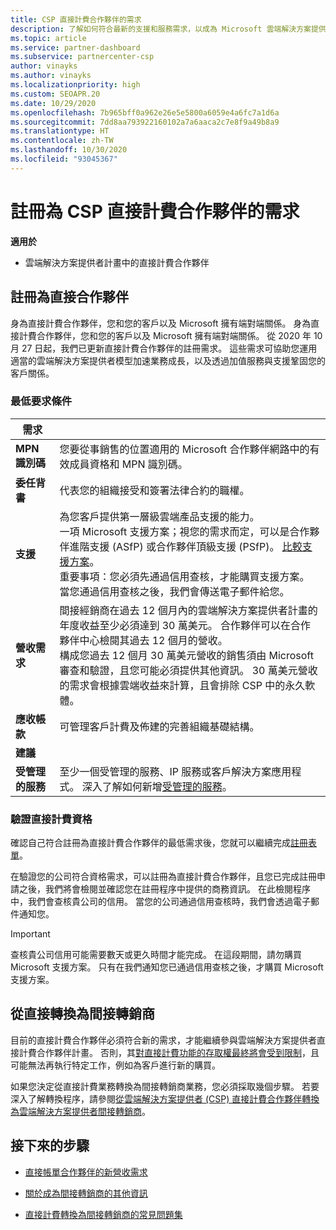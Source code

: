 ```yaml
---
title: CSP 直接計費合作夥伴的需求
description: 了解如何符合最新的支援和服務需求，以成為 Microsoft 雲端解決方案提供者 (CSP) 計畫中的直接計費合作夥伴。
ms.topic: article
ms.service: partner-dashboard
ms.subservice: partnercenter-csp
author: vinayks
ms.author: vinayks
ms.localizationpriority: high
ms.custom: SEOAPR.20
ms.date: 10/29/2020
ms.openlocfilehash: 7b965bff0a962e26e5e5800a6059e4a6fc7a1d6a
ms.sourcegitcommit: 7dd8aa793922160102a7a6aaca2c7e8f9a49b8a9
ms.translationtype: HT
ms.contentlocale: zh-TW
ms.lasthandoff: 10/30/2020
ms.locfileid: "93045367"
---
```

# <a name="requirements-to-enroll-as-a-csp-direct-bill-partner"></a>註冊為 CSP 直接計費合作夥伴的需求

**適用於**

- 雲端解決方案提供者計畫中的直接計費合作夥伴

## <a name="enroll-as-a-direct-partner"></a>註冊為直接合作夥伴

身為直接計費合作夥伴，您和您的客戶以及 Microsoft 擁有端對端關係。 身為直接計費合作夥伴，您和您的客戶以及 Microsoft 擁有端對端關係。 從 2020 年 10 月 27 日起，我們已更新直接計費合作夥伴的註冊需求。 這些需求可協助您運用適當的雲端解決方案提供者模型加速業務成長，以及透過加值服務與支援鞏固您的客戶關係。  

### <a name="minimum-requirements"></a>最低要求條件

|**需求**|                |
|--------------------------------|--------------------------------------------------------------|
|**MPN 識別碼**   |您要從事銷售的位置適用的 Microsoft 合作夥伴網路中的有效成員資格和 MPN 識別碼。   |
|**委任背書**   |代表您的組織接受和簽署法律合約的職權。|
|**支援**   |為您客戶提供第一層級雲端產品支援的能力。 <br/>一項 Microsoft 支援方案；視您的需求而定，可以是合作夥伴進階支援 (ASfP) 或合作夥伴頂級支援 (PSfP)。 [比較支援方案](https://partner.microsoft.com/support/partnersupport)。<br/>重要事項：您必須先通過信用查核，才能購買支援方案。 當您通過信用查核之後，我們會傳送電子郵件給您。 |
|**營收需求**|間接經銷商在過去 12 個月內的雲端解決方案提供者計畫的年度收益至少必須達到 30 萬美元。 合作夥伴可以在合作夥伴中心檢閱其過去 12 個月的營收。<br/>構成您過去 12 個月 30 萬美元營收的銷售須由 Microsoft 審查和驗證，且您可能必須提供其他資訊。 30 萬美元營收的需求會根據雲端收益來計算，且會排除 CSP 中的永久軟體。|
|**應收帳款** |可管理客戶計費及佈建的完善組織基礎結構。|
|**建議**|             |
|**受管理的服務**   |至少一個受管理的服務、IP 服務或客戶解決方案應用程式。 深入了解如何新增[受管理的服務](https://partner.microsoft.com/business-opportunities/managed-services-provider)。|


### <a name="verify-direct-bill-eligibility"></a>驗證直接計費資格

確認自己符合註冊為直接計費合作夥伴的最低需求後，您就可以繼續完成[註冊表單](https://partner.microsoft.com/pcv/register/joinnow/enrollmentwelcome/Reseller/migrate?cloudInstance=Global)。

在驗證您的公司符合資格需求，可以註冊為直接計費合作夥伴，且您已完成註冊申請之後，我們將會檢閱並確認您在註冊程序中提供的商務資訊。 在此檢閱程序中，我們會查核貴公司的信用。 當您的公司通過信用查核時，我們會透過電子郵件通知您。
>[!IMPORTANT]
>查核貴公司信用可能需要數天或更久時間才能完成。 在這段期間，請勿購買 Microsoft 支援方案。 只有在我們通知您已通過信用查核之後，才購買 Microsoft 支援方案。

## <a name="transition-from-direct-to-indirect-reseller"></a>從直接轉換為間接轉銷商

目前的直接計費合作夥伴必須符合新的需求，才能繼續參與雲端解決方案提供者直接計費合作夥伴計畫。 否則，其[對直接計費功能的存取權最終將會受到限制](restricted-direct-bill-capabilities.md)，且可能無法再執行特定工作，例如為客戶進行新的購買。

如果您決定從直接計費業務轉換為間接轉銷商業務，您必須採取幾個步驟。 若要深入了解轉換程序，請參閱[從雲端解決方案提供者 (CSP) 直接計費合作夥伴轉換為雲端解決方案提供者間接轉銷商](transition-direct-to-indirect.md)。

## <a name="next-steps"></a>接下來的步驟

- [直接帳單合作夥伴的新營收需求](https://docs.microsoft.com/partner-center/announcements/2020-october#13)
 

- [關於成為間接轉銷商的其他資訊](https://assetsprod.microsoft.com/csp-directbill-to-indirect-transition.pdf)

- [直接計費轉換為間接轉銷商的常見問題集](https://assetsprod.microsoft.com/mpn/direct-bill-partner-faq.pdf)

